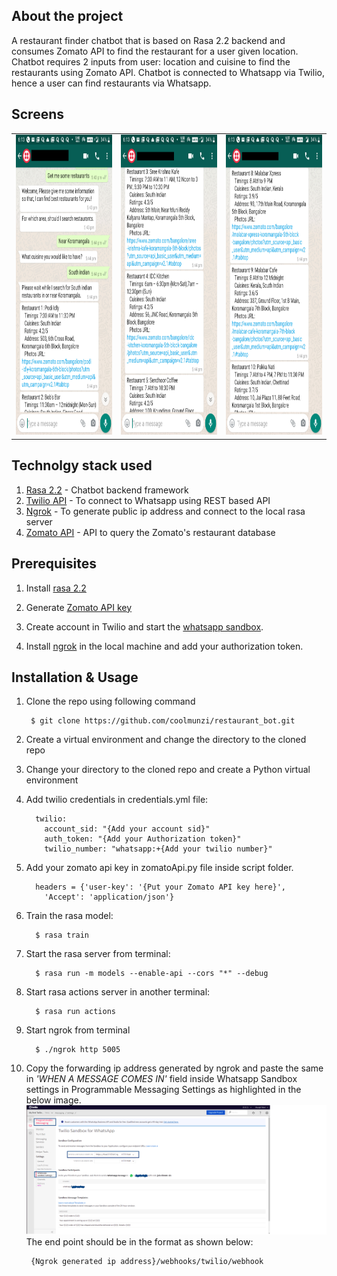 <h2> About the project </h2>

A restaurant finder chatbot that is based on Rasa 2.2 backend and consumes Zomato API to find the restaurant for a user given location.
Chatbot requires 2 inputs from user: location and cuisine to find the restaurants using Zomato API. Chatbot is connected to Whatsapp via Twilio, 
hence a user can find restaurants via Whatsapp. 

<h2> Screens </h2>

<table>
  <tr>
    <td><img src="images/demo_1.png" width=270 height=480></td>
    <td><img src="images/demo_2.png" width=270 height=480></td>
    <td><img src="images/demo_3.png" width=270 height=480></td>
  </tr>
 </table>

<h2> Technolgy stack used </h2>

1. [Rasa 2.2](https://rasa.com/) - Chatbot backend framework
2. [Twilio API](https://www.twilio.com/) - To connect to Whatsapp using REST based API 
3. [Ngrok](https://ngrok.com/) - To generate public ip address and connect to the local rasa server
4. [Zomato API](https://developers.zomato.com/api) - API to query the Zomato's restaurant database


<h2> Prerequisites </h2>

1. Install [rasa 2.2](https://rasa.com/docs/rasa/installation/)

2. Generate [Zomato API key](https://developers.zomato.com/api)

3. Create account in Twilio and start the [whatsapp sandbox](https://www.twilio.com/console/sms/whatsapp/learn).

4. Install [ngrok](https://ngrok.com/download) in the local machine and add your authorization token. 
 

<h2> Installation & Usage</h2>

1. Clone the repo using following command 
    
        $ git clone https://github.com/coolmunzi/restaurant_bot.git
2. Create a virtual environment and change the directory to the cloned repo
3. Change your directory to the cloned repo and create a Python virtual environment
   
4. Add twilio credentials in credentials.yml file:
         
         twilio: 
           account_sid: "{Add your account sid}"
           auth_token: "{Add your Authorization token}"
           twilio_number: "whatsapp:+{Add your twilio number}" 

5. Add your zomato api key in zomatoApi.py file inside script folder.
         
         headers = {'user-key': '{Put your Zomato API key here}',
           'Accept': 'application/json'}

6. Train the rasa model:
         
         $ rasa train

7. Start the  rasa server from terminal:

         $ rasa run -m models --enable-api --cors "*" --debug

8. Start rasa actions server in another terminal:
         
         $ rasa run actions

9. Start ngrok from terminal
         
         $ ./ngrok http 5005

10. Copy the forwarding ip address generated by ngrok and paste the same in _'WHEN A MESSAGE COMES IN'_ field inside Whatsapp Sandbox settings in Programmable Messaging Settings as highlighted in the below image.
![alt text](./images/twilio_setting.png)
   The end point should be in the format as shown below:
         
         {Ngrok generated ip address}/webhooks/twilio/webhook

